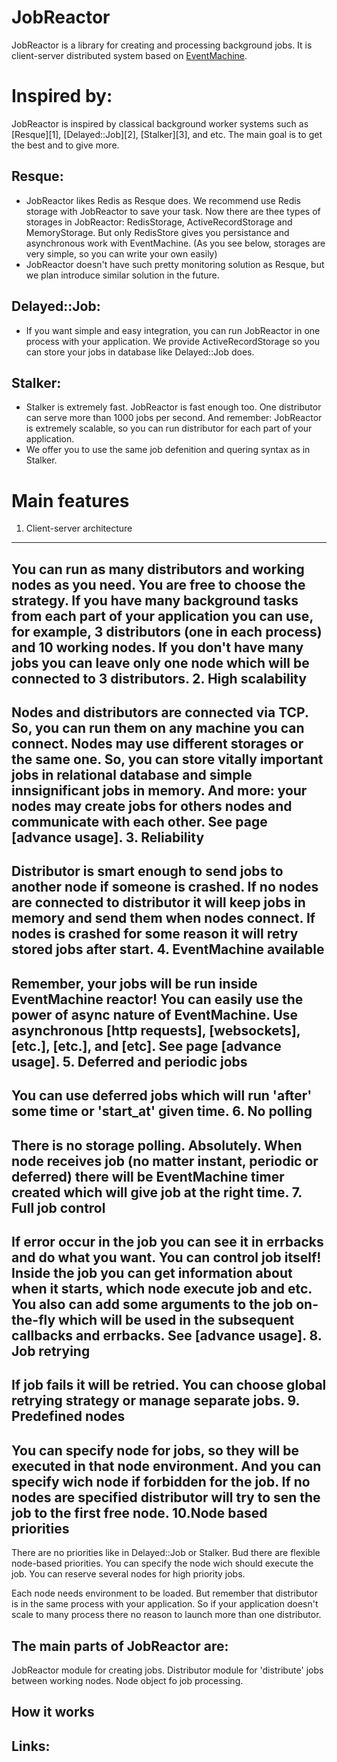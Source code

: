 JobReactor
==========

JobReactor is a library for creating and processing background jobs.
It is client-server distributed system based on [EventMachine][0].

Inspired by:
============
JobReactor is inspired by classical background worker systems such as [Resque][1], [Delayed::Job][2], [Stalker][3], and etc.
The main goal is to get the best and to give more.

Resque:
-------
- JobReactor likes Redis as Resque does. We recommend use Redis storage with JobReactor to save your task. Now there are thee types of storages in JobReactor: RedisStorage, ActiveRecordStorage and MemoryStorage.
But only RedisStore gives you persistance and asynchronous work with EventMachine. (As you see below, storages are very simple, so you can write your own easily)
- JobReactor doesn't have such pretty monitoring solution as Resque, but we plan introduce similar solution in the future.


Delayed::Job:
-------------
- If you want simple and easy integration, you can run JobReactor in one process with your application.
We provide ActiveRecordStorage so you can store your jobs in database like Delayed::Job does.

Stalker:
--------
- Stalker is extremely fast. JobReactor is fast enough too. One distributor can serve more than 1000 jobs per second.
And remember: JobReactor is extremely scalable, so you can run distributor for each part of your application.
- We offer you to use the same job defenition and quering syntax as in Stalker.


Main features
=============
1. Client-server architecture
-----------------------------
You can run as many distributors and working nodes as you need. You are free to choose the strategy.
If you have many background tasks from each part of your application you can use, for example, 3 distributors (one in each process) and 10 working nodes.
If you don't have many jobs you can leave only one node which will be connected to 3 distributors.
2. High scalability
-------------------
Nodes and distributors are connected via TCP. So, you can run them on any machine you can connect.
Nodes may use different storages or the same one. So, you can store vitally important jobs in relational database and 
simple innsignificant jobs in memory.
And more: your nodes may create jobs for others nodes and communicate with each other. See page [advance usage].
3. Reliability
--------------
Distributor is smart enough to send jobs to another node if someone is crashed.
If no nodes are connected to distributor it will keep jobs in memory and send them when nodes connect.
If nodes is crashed for some reason it will retry stored jobs after start.
4. EventMachine available
-------------------------
Remember, your jobs will be run inside EventMachine reactor! You can easily use the power of async nature of EventMachine.
Use asynchronous [http requests], [websockets], [etc.], [etc.], and [etc]. See page [advance usage].
5. Deferred and periodic jobs
-----------------------------
You can use deferred jobs which will run 'after' some time or 'start_at' given time.
6. No polling
-------------
There is no storage polling. Absolutely. When node receives job (no matter instant, periodic or deferred) there will be EventMachine timer created 
which will give job at the right time.
7. Full job control
-------------------
If error occur in the job you can see it in errbacks and do what you want.
You can control job itself! Inside the job you can get information about when it starts, which node execute job and etc.
You also can add some arguments to the job on-the-fly which will be used in the subsequent callbacks and errbacks. See [advance usage].
8. Job retrying
--------------
If job fails it will be retried. You can choose global retrying strategy or manage separate jobs.
9. Predefined nodes
-------------------
You can specify node for jobs, so they will be executed in that node environment. And you can specify wich node if forbidden for the job.
If no nodes are specified distributor will try to sen the job to the first free node.
10.Node based priorities
-----------------------
There are no priorities like in Delayed::Job or Stalker. Bud there are flexible node-based priorities.
You can specify the node wich should execute the job. You can reserve several nodes for high priority jobs.












Each node needs environment to be loaded. 
But remember that distributor is in the same process with your application.
So if your application doesn't scale to many process there no reason to launch more than one distributor.


The main parts of JobReactor are:
---------------------------------
JobReactor module for creating jobs.
Distributor module for 'distribute' jobs between working nodes.
Node object fo job processing.









How it works
------------






Links:
------
[0]: http://rubyeventmachine.com/